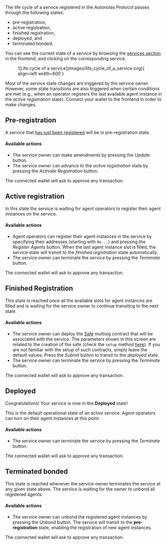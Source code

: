 The life cycle of a service registered in the Autonolas Protocol passes through the following states:

* pre-registration,
* active registration,
* finished registration,
* deployed, and
* terminated bonded.

You can see the current state of a service by browsing the [services section](https://protocol.autonolas.network/services) in the frontend, and clicking on the corresponding service.

<figure markdown>
![Life cycle of a service](images/life_cycle_of_a_service.svg){ align=left width=600 }
</figure>

Most of the service state changes are triggered by the service owner. However, some state transitions are also triggered when certain conditions are met (e.g., when an operator registers the last available agent instance in the _active registration_ state). Connect your wallet to the frontend in order to make changes.

## Pre-registration

A service that [has just been registered](./register_packages_on-chain.md#register-a-service) will be in pre-registration state.

#### Available actions

* The service owner can make amendments by pressing the _Update_ button.
* The service owner can advance to the _active registration_ state by pressing the _Activate Registration_ button.

The connected wallet will ask to approve any transaction.

## Active registration

In this state the service is waiting for agent operators to register their agent instances on the service.
#### Available actions

* Agent operators can register their agent instances in the service by specifying their addresses (starting with `0x...`) and pressing the _Register Agents_ button. When the last agent instance slot is filled, the service state will transit to the _finished registration_ state automatically.
* The service owner can terminate the service by pressing the _Terminate_ button.

The connected wallet will ask to approve any transaction.

## Finished Registration

This state is reached once all the available slots for agent instances are filled and is waiting for the service owner to continue transiting to the next state.

#### Available actions

* The service owner can deploy the [Safe](https://gnosis-safe.io/) multisig contract that will be associated with the service. The parameters shown in this screen are related to the creation of the safe (check the `setup` method [here](https://github.com/safe-global/safe-contracts/blob/main/contracts/Safe.sol)). If you are not familiar with the setup of such contracts, simply leave the default values. Press the _Submit_ button to transit to the _deployed_ state.
* The service owner can terminate the service by pressing the _Terminate_ button.

The connected wallet will ask to approve any transaction.

## Deployed

Congratulations! Your service is now in the **Deployed** state!

This is the default operational state of an active service. Agent operators can turn on their agent instances at this point.

#### Available actions

* The service owner can terminate the service by pressing the _Terminate_ button.

The connected wallet will ask to approve any transaction.

## Terminated bonded

This state is reached whenever the service owner terminates the service at any given state above. The service is waiting for the owner to unbond all registered agents.

#### Available actions

* The service owner can unbond the registered agent instances by pressing the _Unbond_ button. The service will transit to the **pre-registration** state, enabling the registration of new agent instances.

The connected wallet will ask to approve any transaction.
